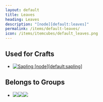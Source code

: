 ```yaml
---
layout: default
title: Leaves
heading: Leaves
description: "[node][default:leaves]"
permalink: /items/default-leaves/
icon: /items/itemcubes/default_leaves.png
---
```



## Used for Crafts

<ul class="list-items clearfix">
    <li><a href="{{site.baseurl}}/items/default-sapling/"><img src="{{site.baseurl}}/assets/img/items/itemcubes/default_sapling.png" data-toggle="tooltip" title="Sapling [node][default:sapling]"></a></li>
</ul>


## Belongs to Groups

<ul class="list-items clearfix">
    <li><a href="{{site.baseurl}}/items/group-leaves/"><span class="item-group" data-toggle="tooltip" title="Group: Leaves [group][leaves]"><img src="{{site.baseurl}}/assets/img/items/itemcubes/default_jungleleaves.png"><img src="{{site.baseurl}}/assets/img/items/itemcubes/default_leaves.png"><img src="{{site.baseurl}}/assets/img/items/itemcubes/default_pine_needles.png"></span></a></li>
</ul>
